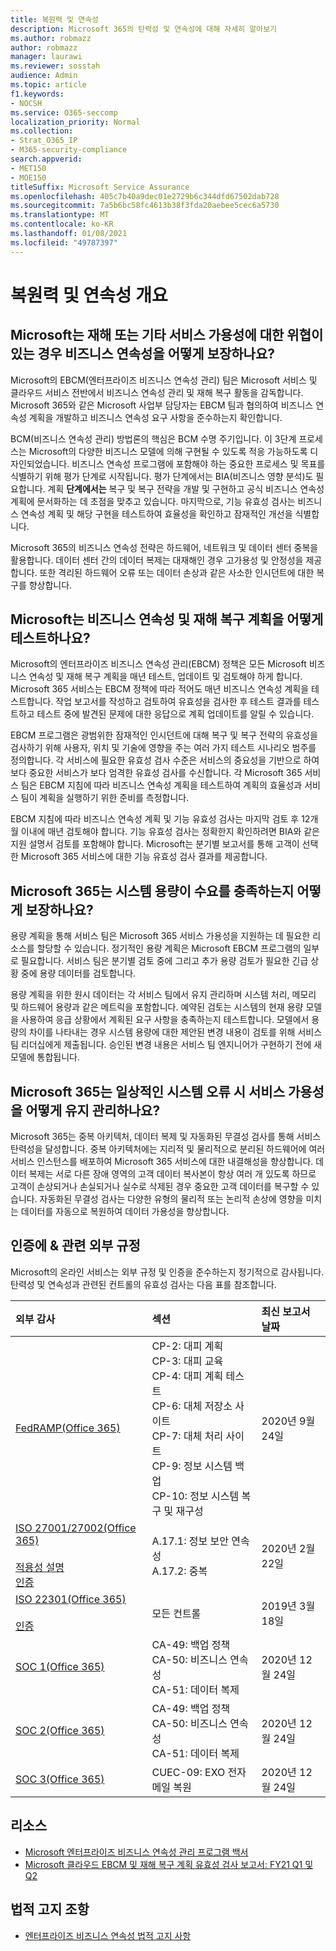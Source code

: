 ```yaml
---
title: 복원력 및 연속성
description: Microsoft 365의 탄력성 및 연속성에 대해 자세히 알아보기
ms.author: robmazz
author: robmazz
manager: laurawi
ms.reviewer: sosstah
audience: Admin
ms.topic: article
f1.keywords:
- NOCSH
ms.service: O365-seccomp
localization_priority: Normal
ms.collection:
- Strat_O365_IP
- M365-security-compliance
search.appverid:
- MET150
- MOE150
titleSuffix: Microsoft Service Assurance
ms.openlocfilehash: 405c7b40a9dec01e2729b6c344dfd67502dab728
ms.sourcegitcommit: 7a5b6bc58fc4613b38f3fda20aebee5cec6a5730
ms.translationtype: MT
ms.contentlocale: ko-KR
ms.lasthandoff: 01/08/2021
ms.locfileid: "49787397"
---
```

# <a name="resiliency-and-continuity-overview"></a>복원력 및 연속성 개요

## <a name="how-does-microsoft-ensure-business-continuity-in-the-case-of-a-disaster-or-other-threat-to-service-availability"></a>Microsoft는 재해 또는 기타 서비스 가용성에 대한 위협이 있는 경우 비즈니스 연속성을 어떻게 보장하나요?

Microsoft의 EBCM(엔터프라이즈 비즈니스 연속성 관리) 팀은 Microsoft 서비스 및 클라우드 서비스 전반에서 비즈니스 연속성 관리 및 재해 복구 활동을 감독합니다. Microsoft 365와 같은 Microsoft 사업부 담당자는 EBCM 팀과 협의하여 비즈니스 연속성 계획을 개발하고 비즈니스 연속성 요구 사항을 준수하는지 확인합니다.

BCM(비즈니스 연속성 관리) 방법론의 핵심은 BCM 수명 주기입니다. 이 3단계 프로세스는 Microsoft의 다양한 비즈니스 모델에 의해 구현될 수 있도록 적응 가능하도록 디자인되었습니다. 비즈니스 연속성  프로그램에 포함해야 하는 중요한 프로세스 및 목표를 식별하기 위해 평가 단계로 시작됩니다. 평가 단계에서는 BIA(비즈니스 영향 분석)도 필요합니다. 계획 **단계에서는** 복구 및 복구 전략을 개발 및 구현하고 공식 비즈니스 연속성 계획에 문서화하는 데 초점을 맞추고 있습니다. 마지막으로,  기능 유효성 검사는 비즈니스 연속성 계획 및 해당 구현을 테스트하여 효율성을 확인하고 잠재적인 개선을 식별합니다.

Microsoft 365의 비즈니스 연속성 전략은 하드웨어, 네트워크 및 데이터 센터 중복을 활용합니다. 데이터 센터 간의 데이터 복제는 대재해인 경우 고가용성 및 안정성을 제공합니다. 또한 격리된 하드웨어 오류 또는 데이터 손상과 같은 사소한 인시던트에 대한 복구를 향상합니다.

## <a name="how-does-microsoft-test-business-continuity-and-disaster-recovery-plans"></a>Microsoft는 비즈니스 연속성 및 재해 복구 계획을 어떻게 테스트하나요?

Microsoft의 엔터프라이즈 비즈니스 연속성 관리(EBCM) 정책은 모든 Microsoft 비즈니스 연속성 및 재해 복구 계획을 매년 테스트, 업데이트 및 검토해야 하게 합니다. Microsoft 365 서비스는 EBCM 정책에 따라 적어도 매년 비즈니스 연속성 계획을 테스트합니다. 작업 보고서를 작성하고 검토하여 유효성을 검사한 후 테스트 결과를 테스트하고 테스트 중에 발견된 문제에 대한 응답으로 계획 업데이트를 알릴 수 있습니다.

EBCM 프로그램은 광범위한 잠재적인 인시던트에 대해 복구 및 복구 전략의 유효성을 검사하기 위해 사용자, 위치 및 기술에 영향을 주는 여러 가지 테스트 시나리오 범주를 정의합니다. 각 서비스에 필요한 유효성 검사 수준은 서비스의 중요성을 기반으로 하여 보다 중요한 서비스가 보다 엄격한 유효성 검사를 수신합니다. 각 Microsoft 365 서비스 팀은 EBCM 지침에 따라 비즈니스 연속성 계획을 테스트하여 계획의 효율성과 서비스 팀이 계획을 실행하기 위한 준비를 측정합니다.

EBCM 지침에 따라 비즈니스 연속성 계획 및 기능 유효성 검사는 마지막 검토 후 12개월 이내에 매년 검토해야 합니다. 기능 유효성 검사는 정확한지 확인하려면 BIA와 같은 지원 설명서 검토를 포함해야 합니다. Microsoft는 분기별 보고서를 통해 고객이 선택한 Microsoft 365 서비스에 대한 기능 유효성 검사 결과를 제공합니다.

## <a name="how-does-microsoft-365-ensure-system-capacity-meets-demand"></a>Microsoft 365는 시스템 용량이 수요를 충족하는지 어떻게 보장하나요?

용량 계획을 통해 서비스 팀은 Microsoft 365 서비스 가용성을 지원하는 데 필요한 리소스를 할당할 수 있습니다. 정기적인 용량 계획은 Microsoft EBCM 프로그램의 일부로 필요합니다. 서비스 팀은 분기별 검토 중에 그리고 추가 용량 검토가 필요한 긴급 상황 중에 용량 데이터를 검토합니다.

용량 계획을 위한 원시 데이터는 각 서비스 팀에서 유지 관리하며 시스템 처리, 메모리 및 하드웨어 용량과 같은 메트릭을 포함합니다. 예약된 검토는 시스템의 현재 용량 모델을 사용하여 응급 상황에서 계획된 요구 사항을 충족하는지 테스트합니다. 모델에서 용량의 차이를 나타내는 경우 시스템 용량에 대한 제안된 변경 내용이 검토를 위해 서비스 팀 리더십에게 제출됩니다. 승인된 변경 내용은 서비스 팀 엔지니어가 구현하기 전에 새 모델에 통합됩니다.

## <a name="how-does-microsoft-365-maintain-service-availability-during-routine-system-failures"></a>Microsoft 365는 일상적인 시스템 오류 시 서비스 가용성을 어떻게 유지 관리하나요?

Microsoft 365는 중복 아키텍처, 데이터 복제 및 자동화된 무결성 검사를 통해 서비스 탄력성을 달성합니다. 중복 아키텍처에는 지리적 및 물리적으로 분리된 하드웨어에 여러 서비스 인스턴스를 배포하여 Microsoft 365 서비스에 대한 내결해성을 향상합니다. 데이터 복제는 서로 다른 장애 영역의 고객 데이터 복사본이 항상 여러 개 있도록 하므로 고객이 손상되거나 손실되거나 실수로 삭제된 경우 중요한 고객 데이터를 복구할 수 있습니다. 자동화된 무결성 검사는 다양한 유형의 물리적 또는 논리적 손상에 영향을 미치는 데이터를 자동으로 복원하여 데이터 가용성을 향상합니다.

## <a name="related-external-regulations--certifications"></a>인증에 & 관련 외부 규정

Microsoft의 온라인 서비스는 외부 규정 및 인증을 준수하는지 정기적으로 감사됩니다. 탄력성 및 연속성과 관련된 컨트롤의 유효성 검사는 다음 표를 참조합니다.

| **외부 감사** | **섹션** | **최신 보고서 날짜** |
|:--------------------|:------------|:-----------------------|
| [FedRAMP(Office 365)](https://compliance.microsoft.com/compliancemanager) | CP-2: 대피 계획 <br> CP-3: 대피 교육 <br> CP-4: 대피 계획 테스트 <br> CP-6: 대체 저장소 사이트 <br> CP-7: 대체 처리 사이트 <br> CP-9: 정보 시스템 백업 <br> CP-10: 정보 시스템 복구 및 재구성 | 2020년 9월 24일 |
| [ISO 27001/27002(Office 365)](https://servicetrust.microsoft.com/ViewPage/MSComplianceGuideV3?command=Download&downloadType=Document&downloadId=d7864d4f-e053-4cc4-a964-fa526d07c3be&tab=7027ead0-3d6b-11e9-b9e1-290b1eb4cdeb&docTab=7027ead0-3d6b-11e9-b9e1-290b1eb4cdeb_ISO_Reports) <br><br> [적용성 설명](https://servicetrust.microsoft.com/ViewPage/MSComplianceGuide?command=Download&downloadType=Document&downloadId=8ee1e46b-2ada-4e7b-bb7d-4c55a8cb6fcd&docTab=4ce99610-c9c0-11e7-8c2c-f908a777fa4d_ISO_Reports) <br> [인증](https://servicetrust.microsoft.com/ViewPage/MSComplianceGuideV3?command=Download&downloadType=Document&downloadId=1e84a14a-2468-45ac-9412-5e53250d57ec&tab=7027ead0-3d6b-11e9-b9e1-290b1eb4cdeb&docTab=7027ead0-3d6b-11e9-b9e1-290b1eb4cdeb_ISO_Reports) | A.17.1: 정보 보안 연속성 <br> A.17.2: 중복 | 2020년 2월 22일 |
| [ISO 22301(Office 365)](https://servicetrust.microsoft.com/ViewPage/MSComplianceGuideV3?command=Download&downloadType=Document&downloadId=13951eb3-6339-4629-b80d-dd0d43812fe7&tab=7027ead0-3d6b-11e9-b9e1-290b1eb4cdeb&docTab=7027ead0-3d6b-11e9-b9e1-290b1eb4cdeb_ISO_Reports) <br><br> [인증](https://servicetrust.microsoft.com/ViewPage/MSComplianceGuideV3?command=Download&downloadType=Document&downloadId=2bb29cc0-53e7-4a53-a9de-871316e1b80c&tab=7027ead0-3d6b-11e9-b9e1-290b1eb4cdeb&docTab=7027ead0-3d6b-11e9-b9e1-290b1eb4cdeb_ISO_Reports) | 모든 컨트롤 | 2019년 3월 18일 |
| [SOC 1(Office 365)](https://servicetrust.microsoft.com/ViewPage/MSComplianceGuideV3?command=Download&downloadType=Document&downloadId=90df3f9c-3aaf-4dbf-99d0-ca9f2991721b&tab=7027ead0-3d6b-11e9-b9e1-290b1eb4cdeb&docTab=7027ead0-3d6b-11e9-b9e1-290b1eb4cdeb_SOC_%2F_SSAE_16_Reports) | CA-49: 백업 정책 <br> CA-50: 비즈니스 연속성 <br> CA-51: 데이터 복제 | 2020년 12월 24일 |
| [SOC 2(Office 365)](https://servicetrust.microsoft.com/ViewPage/MSComplianceGuideV3?command=Download&downloadType=Document&downloadId=a73c1738-7892-42b7-acd3-87b6371c53f6&tab=7027ead0-3d6b-11e9-b9e1-290b1eb4cdeb&docTab=7027ead0-3d6b-11e9-b9e1-290b1eb4cdeb_SOC_%2F_SSAE_16_Reports) | CA-49: 백업 정책 <br> CA-50: 비즈니스 연속성 <br> CA-51: 데이터 복제 | 2020년 12월 24일 |
| [SOC 3(Office 365)](https://servicetrust.microsoft.com/ViewPage/MSComplianceGuideV3?command=Download&downloadType=Document&downloadId=274054e5-4968-48d2-bf94-9a8eda5d7a93&tab=7027ead0-3d6b-11e9-b9e1-290b1eb4cdeb&docTab=7027ead0-3d6b-11e9-b9e1-290b1eb4cdeb_SOC_%2F_SSAE_16_Reports) | CUEC-09: EXO 전자 메일 복원 | 2020년 12월 24일 |

## <a name="resources"></a>리소스

- [Microsoft 엔터프라이즈 비즈니스 연속성 관리 프로그램 백서](https://servicetrust.microsoft.com/ViewPage/TrustDocumentsV3?command=Download&downloadType=Document&downloadId=64f922a6-d624-40dd-a8ae-6f996b5186f3&tab=7f51cb60-3d6c-11e9-b2af-7bb9f5d2d913&docTab=7f) 
- [Microsoft 클라우드 EBCM 및 재해 복구 계획 유효성 검사 보고서: FY21 Q1 및 Q2](https://servicetrust.microsoft.com/ViewPage/TrustDocumentsV3?command=Download&downloadType=Document&downloadId=b4181ab3-b03d-4a62-b396-4bfd1c98ddb0&tab=7f51cb60-3d6c-11e9-b2af-7bb9f5d2d913&docTab=7f51cb60-3d6c-11e9-b2af-7bb9f5d2d913_FAQ_and_White_Papers)

## <a name="legal-disclaimer"></a>법적 고지 조항

- [엔터프라이즈 비즈니스 연속성 법적 고지 사항](assurance-ebcm-legal-disclaimer.md)